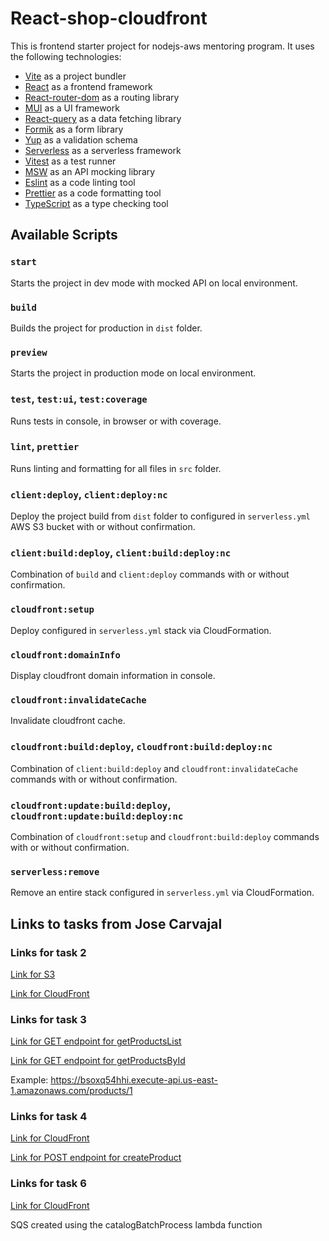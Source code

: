 # React-shop-cloudfront

This is frontend starter project for nodejs-aws mentoring program. It uses the following technologies:

-   [Vite](https://vitejs.dev/) as a project bundler
-   [React](https://beta.reactjs.org/) as a frontend framework
-   [React-router-dom](https://reactrouterdotcom.fly.dev/) as a routing library
-   [MUI](https://mui.com/) as a UI framework
-   [React-query](https://react-query-v3.tanstack.com/) as a data fetching library
-   [Formik](https://formik.org/) as a form library
-   [Yup](https://github.com/jquense/yup) as a validation schema
-   [Serverless](https://serverless.com/) as a serverless framework
-   [Vitest](https://vitest.dev/) as a test runner
-   [MSW](https://mswjs.io/) as an API mocking library
-   [Eslint](https://eslint.org/) as a code linting tool
-   [Prettier](https://prettier.io/) as a code formatting tool
-   [TypeScript](https://www.typescriptlang.org/) as a type checking tool

## Available Scripts

### `start`

Starts the project in dev mode with mocked API on local environment.

### `build`

Builds the project for production in `dist` folder.

### `preview`

Starts the project in production mode on local environment.

### `test`, `test:ui`, `test:coverage`

Runs tests in console, in browser or with coverage.

### `lint`, `prettier`

Runs linting and formatting for all files in `src` folder.

### `client:deploy`, `client:deploy:nc`

Deploy the project build from `dist` folder to configured in `serverless.yml` AWS S3 bucket with or without confirmation.

### `client:build:deploy`, `client:build:deploy:nc`

Combination of `build` and `client:deploy` commands with or without confirmation.

### `cloudfront:setup`

Deploy configured in `serverless.yml` stack via CloudFormation.

### `cloudfront:domainInfo`

Display cloudfront domain information in console.

### `cloudfront:invalidateCache`

Invalidate cloudfront cache.

### `cloudfront:build:deploy`, `cloudfront:build:deploy:nc`

Combination of `client:build:deploy` and `cloudfront:invalidateCache` commands with or without confirmation.

### `cloudfront:update:build:deploy`, `cloudfront:update:build:deploy:nc`

Combination of `cloudfront:setup` and `cloudfront:build:deploy` commands with or without confirmation.

### `serverless:remove`

Remove an entire stack configured in `serverless.yml` via CloudFormation.

## Links to tasks from Jose Carvajal

### Links for task 2

[Link for S3](https://shop-react-redux-cloudfront-task2.s3.amazonaws.com/index.html)

[Link for CloudFront](https://d2fp6kelr1m5d.cloudfront.net)

### Links for task 3

[Link for GET endpoint for getProductsList](https://bsoxq54hhi.execute-api.us-east-1.amazonaws.com/products)

[Link for GET endpoint for getProductsById](https://bsoxq54hhi.execute-api.us-east-1.amazonaws.com/products/{productId})

Example: https://bsoxq54hhi.execute-api.us-east-1.amazonaws.com/products/1

### Links for task 4

[Link for CloudFront](https://d2fp6kelr1m5d.cloudfront.net)

[Link for POST endpoint for createProduct](https://bsoxq54hhi.execute-api.us-east-1.amazonaws.com/products)

### Links for task 6

[Link for CloudFront](https://d2fp6kelr1m5d.cloudfront.net)

SQS created using the catalogBatchProcess lambda function